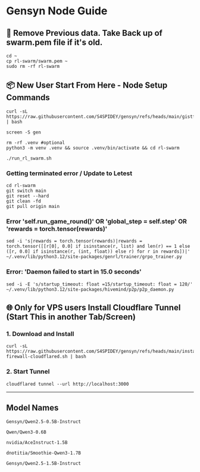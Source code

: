 # Gensyn Node Guide

## 📍 Remove Previous data. Take Back up of swarm.pem file if it's old. 

```
cd ~
cp rl-swarm/swarm.pem ~
sudo rm -rf rl-swarm
```

## 📦 New User Start From Here - Node Setup Commands

```
curl -sL https://raw.githubusercontent.com/S4SPIDEY/gensyn/refs/heads/main/gistfile1.txt | bash
```

```
screen -S gen
```

```
rm -rf .venv #optional 
python3 -m venv .venv && source .venv/bin/activate && cd rl-swarm 
```

```
./run_rl_swarm.sh
```

### Getting terminated error / Update to Letest 
```
cd rl-swarm
git switch main
git reset --hard
git clean -fd
git pull origin main
```
###  Error 'self.run_game_round()' OR 'global_step = self.step' OR 'rewards = torch.tensor(rewards)'
```
sed -i 's|rewards = torch.tensor(rewards)|rewards = torch.tensor([[r[0], 0.0] if isinstance(r, list) and len(r) == 1 else ([r, 0.0] if isinstance(r, (int, float)) else r) for r in rewards])|' ~/.venv/lib/python3.12/site-packages/genrl/trainer/grpo_trainer.py

```
### Error: 'Daemon failed to start in 15.0 seconds'
```
sed -i -E 's/startup_timeout: float =15/startup_timeout: float = 120/' ~/.venv/lib/python3.12/site-packages/hivemind/p2p/p2p_daemon.py
```
## 🌐 Only for VPS users Install Cloudflare Tunnel (Start This in another Tab/Screen) 

### 1. Download and Install 
```
curl -sL https://raw.githubusercontent.com/S4SPIDEY/gensyn/refs/heads/main/install-firewall-cloudflared.sh | bash
```

### 2. Start Tunnel
```
cloudflared tunnel --url http://localhost:3000
```

---


## Model Names

```
Gensyn/Qwen2.5-0.5B-Instruct
```
```
Qwen/Qwen3-0.6B
```
```
nvidia/AceInstruct-1.5B
```
```
dnotitia/Smoothie-Qwen3-1.7B
```
```
Gensyn/Qwen2.5-1.5B-Instruct
```



